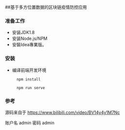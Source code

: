 ##基于多方位置数据的区块链疫情防控应用

### 准备工作

- 安装JDK1.8
- 安装Node.js/NPM
- 安裝Idea專業版。

### 安装

- 编译前端开发环境
  
        npm install

        npm run serve

### 参考
源码来自于 https://www.bilibili.com/video/BV14y4y1M7Nc

账户名 admin 
密码 admin
